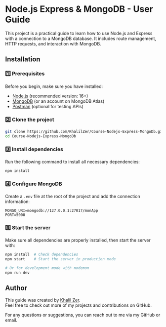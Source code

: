 # Node.js Express & MongoDB - User Guide
This project is a practical guide to learn how to use Node.js and Express with a connection to a MongoDB database. It includes route management, HTTP requests, and interaction with MongoDB.

## Installation  
### 1️⃣ Prerequisites  
Before you begin, make sure you have installed:
- [Node.js](https://nodejs.org/) (recommended version: 16+)
- [MongoDB](https://www.mongodb.com/try/download/community) (or an account on MongoDB Atlas)
- [Postman](https://www.postman.com/) (optional for testing APIs)

### 2️⃣  Clone the project
```sh
git clone https://github.com/KhalilZer/Course-Nodejs-Express-MongoDb.git
cd Course-Nodejs-Express-MongoDb
```

### 3️⃣ Install dependencies
Run the following command to install all necessary dependencies:
```sh
npm install
```
### 4️⃣ Configure MongoDB  

Create a `.env` file at the root of the project and add the connection information:

```env
MONGO_URI=mongodb://127.0.0.1:27017/monApp  
PORT=5000
```
### 5️⃣ Start the server

Make sure all dependencies are properly installed, then start the server with:

```sh
npm install  # Check dependencies  
npm start    # Start the server in production mode   

# Or for development mode with nodemon 
npm run dev
```

## Author

This guide was created by [Khalil Zer](https://github.com/KhalilZer).  
Feel free to check out more of my projects and contributions on GitHub.  

For any questions or suggestions, you can reach out to me via my GitHub or email.



